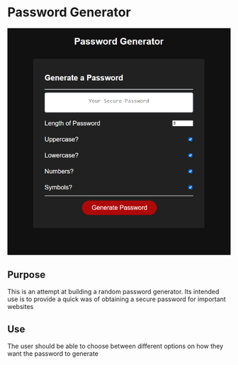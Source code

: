 # Password Generator 

![This is an image preview](./assets/images/Capture.PNG)

## Purpose
This is an attempt at building a random password generator. Its intended use is to provide a quick was of obtaining a secure password for important websites

## Use
The user should be able to choose between different options on how they want the password to generate
